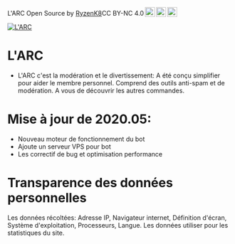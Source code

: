 <p xmlns:dct="http://purl.org/dc/terms/" xmlns:cc="http://creativecommons.org/ns#" class="license-text"><span rel="dct:title">L'ARC Open Source</span> by <a rel="cc:attributionURL" href="https://arcjs.ml"><span rel="cc:attributionName">RyzenK8</span></a>CC BY-NC 4.0<a href="https://creativecommons.org/licenses/by-nc/4.0"><img style="height:22px!important;margin-left: 3px;vertical-align:text-bottom;" src="https://search.creativecommons.org/static/img/cc_icon.svg" /><img  style="height:22px!important;margin-left: 3px;vertical-align:text-bottom;" src="https://search.creativecommons.org/static/img/cc-by_icon.svg" /><img  style="height:22px!important;margin-left: 3px;vertical-align:text-bottom;" src="https://search.creativecommons.org/static/img/cc-nc_icon.svg" /></a></p>

<a href="https://top.gg/bot/643148680618180609" >

  <img src="https://top.gg/api/widget/status/643148680618180609.svg" alt="L'ARC" />

</a>

# L'ARC
- L'ARC c'est la modération et le divertissement: A été conçu simplifier pour aider le membre personnel. Comprend des outils anti-spam et de modération. A vous de découvrir les autres commandes.

# Mise à jour de 2020.05:
- Nouveau moteur de fonctionnement du bot
- Ajoute un serveur VPS pour bot
- Les correctif de bug et optimisation performance

# Transparence des données personnelles
Les données récoltées: Adresse IP, Navigateur internet, Définition d'écran,
Système d'exploitation, Processeurs, Langue. Les données utiliser pour les statistiques du site.
